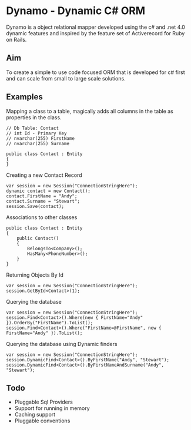 Dynamo - Dynamic C# ORM 
=======================
Dynamo is a object relational mapper developed using the c# and .net 4.0 dynamic features and inspired by the feature set of Activerecord for Ruby on Rails.

Aim
---
To create a simple to use code focused ORM that is developed for c# first and can scale from small to large scale solutions. 

Examples
--------
Mapping a class to a table, magically adds all columns in the table as properties in the class.

	// Db Table: Contact
	// int Id - Primary Key
	// nvarchar(255) FirstName
	// nvarchar(255) Surname
	
	public class Contact : Entity
	{
	}

Creating a new Contact Record

	var session = new Session("ConnectionStringHere");
	dynamic contact = new Contact();
	contact.FirstName = "Andy";
	contact.Surname = "Stewart";
	session.Save(contact);

Associations to other classes

	public class Contact : Entity
	{
		public Contact()
		{
			BelongsTo<Company>();
			HasMany<PhoneNumber>();
		}
	}

Returning Objects By Id
	
	var session = new Session("ConnectionStringHere");
	session.GetById<Contact>(1);

Querying the database 
	
	var session = new Session("ConnectionStringHere");
	session.Find<Contact>().Where(new { FirstName="Andy" }).OrderBy("FirstName").ToList();
	session.Find<Contact>().Where("FirstName=@FirstName", new { FirstName="Andy" }).ToList();


Querying the database using Dynamic finders
	
	var session = new Session("ConnectionStringHere");
	session.DynamicFind<Contact>().ByFirstName("Andy", "Stewart");
	session.DynamicFind<Contact>().ByFirstNameAndSurname("Andy", "Stewart");


Todo
----
- Pluggable Sql Providers
- Support for running in memory
- Caching support
- Pluggable conventions
